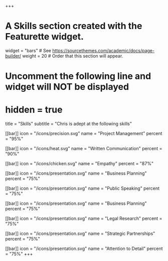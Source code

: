 +++
# A Skills section created with the Featurette widget.
widget = "bars"  # See https://sourcethemes.com/academic/docs/page-builder/
weight = 20  # Order that this section will appear.

# Uncomment the following line and widget will NOT be displayed
# hidden = true

title = "Skills"
subtitle = "Chris is adept at the following skills"

[[bar]]
	icon = "/icons/precision.svg"
	name = "Project Management"
	percent = "95%"

[[bar]]
	icon = "/icons/heat.svg"
	name = "Written Communication"
	percent = "90%"


[[bar]]
	icon = "/icons/chicken.svg"
	name = "Empathy"
	percent = "87%"


[[bar]]
	icon = "/icons/presentation.svg"
	name = "Business Planning"
	percent = "75%"

[[bar]]
	icon = "/icons/presentation.svg"
	name = "Public Speaking"
	percent = "75%"
	
[[bar]]
	icon = "/icons/presentation.svg"
	name = "Business Planning"
	percent = "75%"

[[bar]]
	icon = "/icons/presentation.svg"
	name = "Legal Research"
	percent = "75%"

[[bar]]
	icon = "/icons/presentation.svg"
	name = "Strategic Partnerships"
	percent = "75%"

[[bar]]
	icon = "/icons/presentation.svg"
	name = "Attention to Detail"
	percent = "75%"
+++
